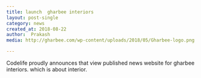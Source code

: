 ```yaml
---
title: launch  gharbee interiors
layout: post-single
category: news
created_at: 2018-08-22
author:  Prakash
media: http://gharbee.com/wp-content/uploads/2018/05/Gharbee-logo.png

---
```


Codelife proudly announces that view published news website  for gharbee interiors.
which is about interior.